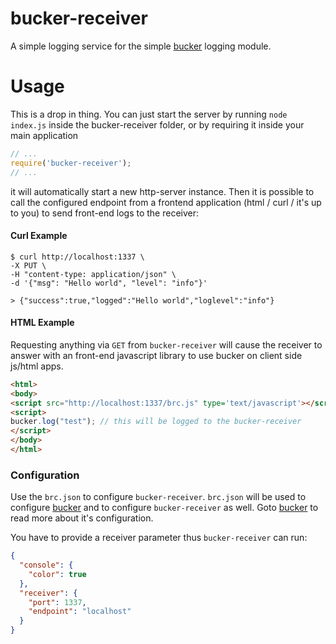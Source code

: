 bucker-receiver
===============

A simple logging service for the simple [bucker](https://github.com/nlf/bucker) logging module.

Usage
=====

This is a drop in thing. You can just start the server by running `node index.js` inside the bucker-receiver folder, or by requiring it inside your main application

```javascript
// ...
require('bucker-receiver');
// ...
```

it will automatically start a new http-server instance. Then it is possible to call the configured endpoint from a frontend application (html / curl / it's up to you) to send front-end logs to the receiver:

#### Curl Example

```
$ curl http://localhost:1337 \
-X PUT \
-H "content-type: application/json" \
-d '{"msg": "Hello world", "level": "info"}'

> {"success":true,"logged":"Hello world","loglevel":"info"}
```

#### HTML Example

Requesting anything via `GET` from `bucker-receiver` will cause the receiver to answer with an front-end javascript library to use bucker on client side js/html apps.

```html
<html>
<body>
<script src="http://localhost:1337/brc.js" type='text/javascript'></script>
<script>
bucker.log("test"); // this will be logged to the bucker-receiver 
</script>
</body>
</html>
```


### Configuration

Use the `brc.json` to configure `bucker-receiver`. `brc.json` will be used to configure [bucker](https://github.com/nlf/bucker) and to configure `bucker-receiver` as well. Goto [bucker](https://github.com/nlf/bucker) to read more about it's configuration.

You have to provide a receiver parameter thus `bucker-receiver` can run: 

```json
{
  "console": {
    "color": true
  },
  "receiver": {
    "port": 1337,
    "endpoint": "localhost"
  }
}
```